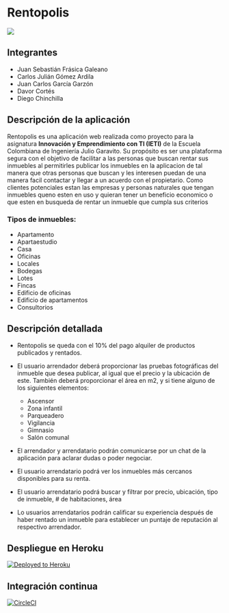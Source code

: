 # Rentopolis

![](img/logo.png)

## Integrantes

*   Juan Sebastián Frásica Galeano
*   Carlos Julián Gómez Ardila
*   Juan Carlos García Garzón
*   Davor Cortés
*   Diego Chinchilla


## Descripción de la aplicación
Rentopolis es una aplicación web realizada como proyecto para la asignatura **Innovación y Emprendimiento con TI (IETI)** de la Escuela Colombiana de Ingeniería Julio Garavito.
Su propósito es ser una plataforma segura con el objetivo de facilitar a las personas que buscan rentar sus inmuebles al permitirles 
publicar los inmuebles en la aplicacion de tal manera que otras personas que buscan y les interesen puedan de una manera facil 
contactar y llegar a un acuerdo con el propietario. Como clientes potenciales estan las empresas y personas naturales que tengan inmuebles queno esten en uso y quieran tener un beneficio economico o que esten en busqueda de rentar un inmueble que cumpla sus criterios 

### Tipos de inmuebles:
-	Apartamento
-	Apartaestudio
-	Casa
-	Oficinas
-	Locales
-	Bodegas
-	Lotes
-	Fincas
-	Edificio de oficinas
-	Edificio de apartamentos
-	Consultorios 


## Descripción detallada

*   Rentopolis se queda con el 10% del pago alquiler de productos publicados y rentados.

*   El usuario arrendador deberá proporcionar las pruebas fotográficas del inmueble que desea publicar, al igual que el precio y la ubicación de este.
También deberá proporcionar el área en m2, y si tiene alguno de los siguientes elementos:
    * Ascensor
    * Zona infantil
    * Parqueadero
    * Vigilancia
    * Gimnasio
    * Salón comunal
*   El arrendador y arrendatario podrán comunicarse por un chat de la aplicación para aclarar dudas o poder negociar.
*   El usuario arrendatario podrá ver los inmuebles más cercanos disponibles para su renta.
*   El usuario arrendatario podrá buscar y filtrar por precio, ubicación, tipo de inmueble, # de habitaciones, área
*   Lo usuarios arrendatarios podrán calificar su experiencia después de haber rentado un inmueble para establecer un puntaje de reputación al respectivo arrendador.


## Despliegue en Heroku
 
[![Deployed to Heroku](https://www.herokucdn.com/deploy/button.png)](https://rentopolis.herokuapp.com/home)
 
 
 ## Integración continua
 
 [![CircleCI](https://circleci.com/gh/circleci/circleci-docs.svg?style=svg)](https://app.circleci.com/pipelines/github/TheCommiters-S-A/Rentopolis-BackEnd)









 
